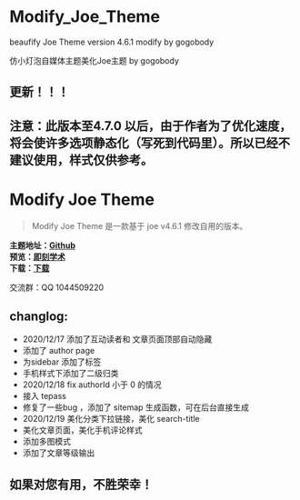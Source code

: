 # Modify_Joe_Theme
beaufify Joe Theme version 4.6.1 modify by gogobody 

仿小灯泡自媒体主题美化Joe主题 by gogobody

## 更新！！！
## 注意：此版本至4.7.0 以后，由于作者为了优化速度，将会使许多选项静态化（写死到代码里）。所以已经不建议使用，样式仅供参考。


# Modify Joe Theme
> Modify Joe Theme 是一款基于 joe v4.6.1 修改自用的版本。

**主题地址：[Github][2]**  
**预览：[即刻学术][3]**  
**下载：[下载][4]**

交流群：QQ 1044509220

## changlog:

- 2020/12/17 添加了互动读者和 文章页面顶部自动隐藏
- 添加了 author page
- 为sidebar 添加了标签
- 手机样式下添加了二级归类
- 2020/12/18 fix authorId 小于 0 的情况
- 接入 tepass
- 修复了一些bug ，添加了 sitemap 生成函数，可在后台直接生成
- 2020/12/19 美化分类下拉链接，美化 search-title
- 美化文章页面，美化手机评论样式
- 添加多图模式
- 添加了文章等级输出


## 如果对您有用，不胜荣幸！

[2]: https://github.com/gogobody/Modify_Joe_Theme
[3]: https://geekscholar.net/
[4]: https://github.com/gogobody/Modify_Joe_Theme/archive/main.zip